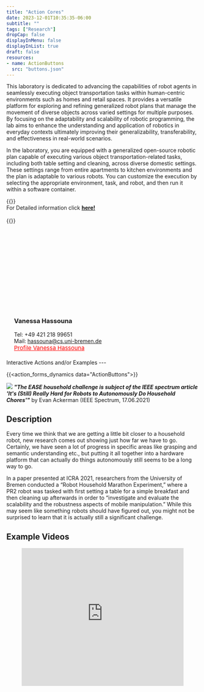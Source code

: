 ```yaml
---
title: "Action Cores"
date: 2023-12-01T10:35:35-06:00
subtitle: ""
tags: ["Research"]
dropCap: false
displayInMenu: false
displayInList: true
draft: false
resources:
- name: ActionButtons
  src: "buttons.json"
---
```


This laboratory is dedicated to advancing the capabilities of robot agents in seamlessly executing object transportation tasks within human-centric environments such as homes and retail spaces. It provides a versatile platform for exploring and refining generalized robot plans that manage the movement of diverse objects across varied settings for multiple purposes. By focusing on the adaptability and scalability of robotic programming, the lab aims to enhance the understanding and application of robotics in everyday contexts ultimately improving their generalizability, transferability, and effectiveness in real-world scenarios.


In the laboratory, you are equipped with a generalized open-source robotic plan
capable of executing various object transportation-related tasks, including both table
setting and cleaning, across diverse domestic settings. These settings range from
entire apartments to kitchen environments and the plan is adaptable to various
robots. You can customize the execution by selecting the appropriate environment,
task, and robot, and then run it within a software container.

<param class="hidde-after-preview">
{{<action_forms_dynamics data="ActionButtons">}}

<div class="hidde-after-preview">
  For Detailed information click
  <a class="btn btn-success" target="_blank" href="action-cores"><b>here!</b></a>
</div>

</br>
{{<Webinterface>}}
</br>


<!--more-->

<div class="main-well-flex-container" style="margin:20px;align-items: center;">

  <div style="flex:30%;">
      <img src="VHuMK3.png" width="200" style="clip-path: circle(35%);">
  </div>

  <div style="flex:70%;">
    <h3> Vanessa Hassouna</h3>
    Tel:  +49 421 218 99651 <br>
    Mail:     <a href="mailto:hassouna@cs.uni-bremen.de">hassouna@cs.uni-bremen.de</a> <br>
      <a style="color:red" href="https://ai.uni-bremen.de/team/vanessa_hassouna">
      <span style="font-size: 15px;">Profile Vanessa Hassouna</span>
    </a>
  </div>

</div> 
Interactive Actions and/or Examples
---



{{<action_forms_dynamics data="ActionButtons">}}

![](https://iris.informatik.uni-bremen.de/textbook/content/picking_up_actions.png)
***"The EASE household challenge is subject of the IEEE spectrum article 'It's (Still) Really Hard for Robots to Autonomously Do Household Chores'"*** by Evan Ackerman (IEEE Spectrum, 17.06.2021)



Description
---

Every time we think that we are getting a little bit closer to a household robot, new research comes out showing just how far we have to go. Certainly, we have seen a lot of progress in specific areas like grasping and semantic understanding etc., but putting it all together into a hardware platform that can actually do things autonomously still seems to be a long way to go.

In a paper presented at ICRA 2021, researchers from the University of Bremen conducted a “Robot Household Marathon Experiment,” where a PR2 robot was tasked with first setting a table for a simple breakfast and then cleaning up afterwards in order to “investigate and evaluate the scalability and the robustness aspects of mobile manipulation.” While this may seem like something robots should have figured out, you might not be surprised to learn that it is actually still a significant challenge.


Example Videos
---

<figure class="video_container">
  <iframe width="100%" height="360" src="https://www.youtube.com/embed/pv_n9FQRoZQ?si=j3CB2Sj4itd_1qlC" title="YouTube video player" frameborder="0" allow="accelerometer; autoplay; clipboard-write; encrypted-media; gyroscope; picture-in-picture; web-share" allowfullscreen="true"></iframe>
</figure>
